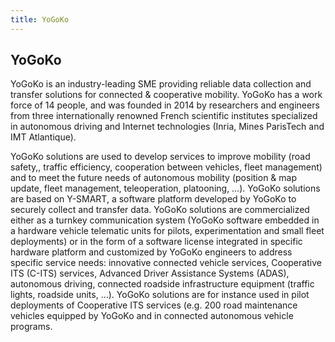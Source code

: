 ```yaml
---
title: YoGoKo
---
```


## YoGoKo

YoGoKo is an industry-leading SME providing reliable data collection and transfer solutions for connected &
cooperative mobility. YoGoKo has a work force of 14 people, and was founded in 2014 by researchers and engineers
from three internationally renowned French scientific institutes specialized in autonomous driving and Internet
technologies (Inria, Mines ParisTech and IMT Atlantique).

YoGoKo solutions are used to develop services to improve mobility (road safety,, traffic efficiency, cooperation
between vehicles, fleet management) and to meet the future needs of autonomous mobility (position & map update,
fleet management, teleoperation, platooning, …). YoGoKo solutions are based on Y-SMART, a software platform
developed by YoGoKo to securely collect and transfer data. YoGoKo solutions are commercialized either as a turnkey
communication system (YoGoKo software embedded in a hardware vehicle telematic units for pilots,
experimentation and small fleet deployments) or in the form of a software license integrated in specific hardware
platform and customized by YoGoKo engineers to address specific service needs: innovative connected vehicle
services, Cooperative ITS (C-ITS) services, Advanced Driver Assistance Systems (ADAS), autonomous driving,
connected roadside infrastructure equipment (traffic lights, roadside units, …). YoGoKo solutions are for instance
used in pilot deployments of Cooperative ITS services (e.g. 200 road maintenance vehicles equipped by YoGoKo
and in connected autonomous vehicle programs.
